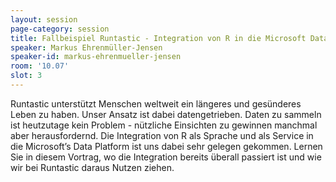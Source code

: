 ```yaml
---
layout: session
page-category: session
title: Fallbeispiel Runtastic - Integration von R in die Microsoft Data Platform
speaker: Markus Ehrenmüller-Jensen
speaker-id: markus-ehrenmueller-jensen
room: '10.07'
slot: 3
---
```


Runtastic unterstützt Menschen weltweit ein längeres und gesünderes Leben zu haben. Unser Ansatz ist dabei datengetrieben. Daten zu sammeln ist heutzutage kein Problem -
nützliche Einsichten zu gewinnen manchmal aber herausfordernd. Die Integration von R als Sprache und als Service in die Microsoft’s Data Platform ist uns dabei sehr gelegen gekommen. Lernen Sie in diesem Vortrag, wo die Integration bereits überall passiert ist und wie wir bei Runtastic daraus Nutzen ziehen.